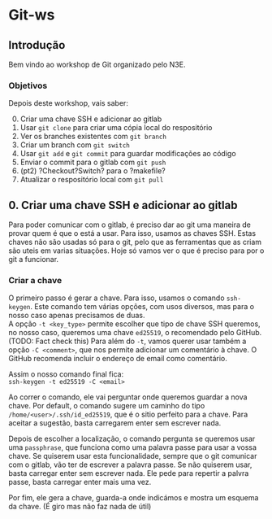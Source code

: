 # Git-ws

## Introdução

Bem vindo ao workshop de Git organizado pelo N3E.

### Objetivos

Depois deste workshop, vais saber:

0) Criar uma chave SSH e adicionar ao gitlab
1) Usar `git clone` para criar uma cópia local do respositório
2) Ver os branches existentes com `git branch`
3) Criar um branch com `git switch`
4) Usar `git add` e `git commit` para guardar modificações ao código
5) Enviar o commit para o gitlab com `git push`
5) (pt2) ?Checkout?Switch? para o ?makefile?
6) Atualizar o respositório local com `git pull`

## 0. Criar uma chave SSH e adicionar ao gitlab

Para poder comunicar com o gitlab, é preciso dar ao git uma maneira de provar quem é que o está a usar. Para isso, usamos as chaves SSH.
Estas chaves não são usadas só para o git, pelo que as ferramentas que as criam são uteis em varias situações. Hoje só vamos ver o que é preciso para por o git a funcionar.  

### Criar a chave

O primeiro passo é gerar a chave. Para isso, usamos o comando `ssh-keygen`. Este comando tem várias opções, com usos diversos, mas para o nosso caso apenas precisamos de duas.  
A opção `-t <key_type>` permite escolher que tipo de chave SSH queremos, no nosso caso, queremos uma chave `ed25519`, o recomendado pelo GitHub. (TODO: Fact check this) Para além do `-t`, vamos querer usar também a opção `-C <comment>`, que nos permite adicionar um comentário à chave. O GitHub recomenda incluir o endereço de email como comentário.  

Assim o nosso comando final fica:  
`ssh-keygen -t ed25519 -C <email>`

Ao correr o comando, ele vai perguntar onde queremos guardar a nova chave. Por default, o comando sugere um caminho do tipo `/home/<user>/.ssh/id_ed25519`, que é o sitio perfeito para a chave. Para aceitar a sugestão, basta carregarem enter sem escrever nada.

Depois de escolher a localização, o comando pergunta se queremos usar uma `passphrase`, que funciona como uma palavra passe para usar a vossa chave. Se quiserem usar esta funcionalidade, sempre que o git comunicar com o gitlab, vão ter de escrever a palavra passe. Se não quiserem usar, basta carregar enter sem escrever nada. Ele pede para repertir a palvra passe, basta carregar enter mais uma vez.

Por fim, ele gera a chave, guarda-a onde indicámos e mostra um esquema da chave. (É giro mas não faz nada de útil)
